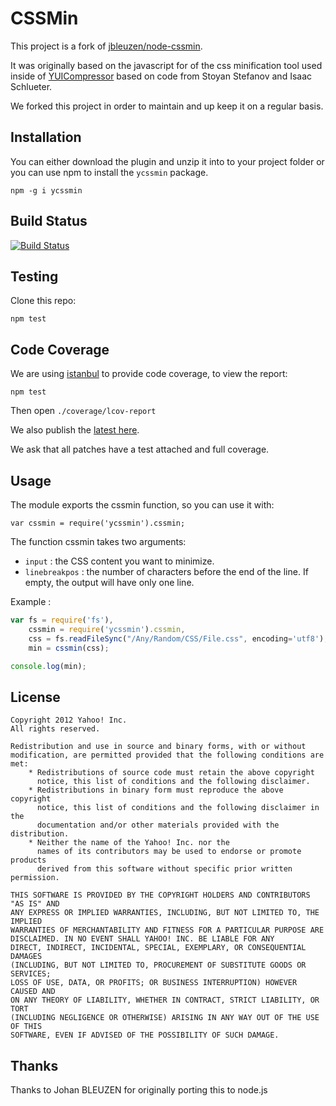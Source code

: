 CSSMin
======

This project is a fork of [jbleuzen/node-cssmin](https://github.com/jbleuzen/node-cssmin).

It was originally based on the javascript for of the css minification tool used inside of 
[YUICompressor](https://github.com/yui/yuicompressor) based on code from Stoyan Stefanov and Isaac Schlueter.

We forked this project in order to maintain and up keep it on a regular basis.


Installation
------------

You can either download the plugin and unzip it into to your project folder or you can use npm to install the `ycssmin` package.

`npm -g i ycssmin`

Build Status
------------

[![Build Status](https://secure.travis-ci.org/yui/ycssmin.png)](http://travis-ci.org/yui/ycssmin)

Testing
-------

Clone this repo:

`npm test`

Code Coverage
-------------

We are using [istanbul](https://github.com/gotwarlost/istanbul) to provide code coverage, to view the report:

`npm test`

Then open `./coverage/lcov-report`

We also publish the [latest here](http://yui.github.com/ycssmin/).

We ask that all patches have a test attached and full coverage.

Usage
-----

The module exports the cssmin function, so you can use it with: 

`var cssmin = require('ycssmin').cssmin;`

The function cssmin takes two arguments:
* `input` : the CSS content you want to minimize.
* `linebreakpos` : the number of characters before the end of the line. If empty, the output will have only one line.
	
Example :

```javascript
var fs = require('fs'),
    cssmin = require('ycssmin').cssmin,
    css = fs.readFileSync("/Any/Random/CSS/File.css", encoding='utf8'),
    min = cssmin(css);

console.log(min);
```

License
-------

    Copyright 2012 Yahoo! Inc.
    All rights reserved.

    Redistribution and use in source and binary forms, with or without
    modification, are permitted provided that the following conditions are met:
        * Redistributions of source code must retain the above copyright
          notice, this list of conditions and the following disclaimer.
        * Redistributions in binary form must reproduce the above copyright
          notice, this list of conditions and the following disclaimer in the
          documentation and/or other materials provided with the distribution.
        * Neither the name of the Yahoo! Inc. nor the
          names of its contributors may be used to endorse or promote products
          derived from this software without specific prior written permission.

    THIS SOFTWARE IS PROVIDED BY THE COPYRIGHT HOLDERS AND CONTRIBUTORS "AS IS" AND
    ANY EXPRESS OR IMPLIED WARRANTIES, INCLUDING, BUT NOT LIMITED TO, THE IMPLIED
    WARRANTIES OF MERCHANTABILITY AND FITNESS FOR A PARTICULAR PURPOSE ARE
    DISCLAIMED. IN NO EVENT SHALL YAHOO! INC. BE LIABLE FOR ANY
    DIRECT, INDIRECT, INCIDENTAL, SPECIAL, EXEMPLARY, OR CONSEQUENTIAL DAMAGES
    (INCLUDING, BUT NOT LIMITED TO, PROCUREMENT OF SUBSTITUTE GOODS OR SERVICES;
    LOSS OF USE, DATA, OR PROFITS; OR BUSINESS INTERRUPTION) HOWEVER CAUSED AND
    ON ANY THEORY OF LIABILITY, WHETHER IN CONTRACT, STRICT LIABILITY, OR TORT
    (INCLUDING NEGLIGENCE OR OTHERWISE) ARISING IN ANY WAY OUT OF THE USE OF THIS
    SOFTWARE, EVEN IF ADVISED OF THE POSSIBILITY OF SUCH DAMAGE.

Thanks
------

Thanks to Johan BLEUZEN for originally porting this to node.js
